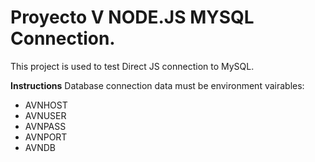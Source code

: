 # Proyecto V NODE.JS MYSQL Connection.
This project is used to test Direct JS connection to MySQL.

**Instructions**
Database connection data must be environment vairables:
- AVNHOST
- AVNUSER
- AVNPASS
- AVNPORT
- AVNDB
